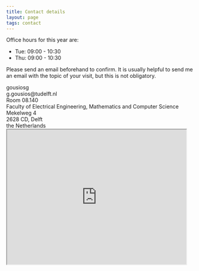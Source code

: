 ```yaml
---
title: Contact details
layout: page
tags: contact
---
```


Office hours for this year are:

* Tue: 09:00 - 10:30
* Thu: 09:00 - 10:30

Please send an email beforehand to confirm. It is usually helpful to send me an
email with the topic of your visit, but this is not obligatory.

<div class="row">
  <div class="span3">
    <div class="row">
      <div class="span1">
        <i class="fa fa-google"></i>
        <i class="fa fa-github"></i>
        <i class="fa fa-twitter"></i>
      </div>
      <div class="span2">
        gousiosg
      </div>
      <div class="span1">
        <i class="fa fa-envelope"></i>
      </div>
      <div class="span2">
        g.gousios@tudelft.nl
      </div>
    </div>
    <div class="row">
      <div class="span1">
        <i class="fa fa-envelope-o"></i>
      </div>
      <div class="span2">
        Room 08.140 <br/>
        Faculty of Electrical Engineering, Mathematics and Computer Science <br/>
        Mekelweg 4<br/>
        2628 CD, Delft<br/>
        the Netherlands <br/>
      </div>
    </div>
   </div>
  </div>
  <div class="span3"></div>
  <div class="span6">
   <iframe src="https://www.google.com/maps/d/embed?mid=zfY4c9hpEs6M.kClcleuVj1w8" width="480" height="360"></iframe>
  </div>
</div>
